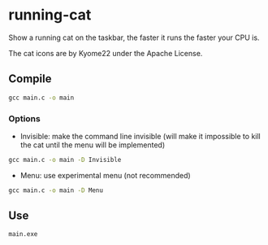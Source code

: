 # running-cat

Show a running cat on the taskbar, the faster it runs the faster your CPU is.

The cat icons are by Kyome22 under the Apache License.

## Compile

```bat
gcc main.c -o main
```

### Options

- Invisible: make the command line invisible (will make it impossible to kill the cat until the menu will be implemented)

```bat
gcc main.c -o main -D Invisible
```

- Menu: use experimental menu (not recommended)

```bat
gcc main.c -o main -D Menu
```

## Use

```bat
main.exe
```
